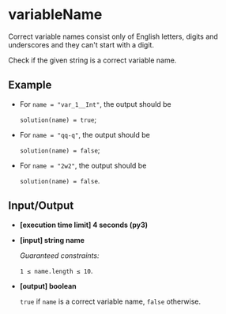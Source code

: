 # variableName

Correct variable names consist only of English letters, digits and underscores and they can't start with a digit.

Check if the given string is a correct variable name.

## Example

- For `name = "var_1__Int"`, the output should be

    `solution(name) = true`;

- For `name = "qq-q"`, the output should be

    `solution(name) = false`;

- For `name = "2w2"`, the output should be

    `solution(name) = false`.

## Input/Output

- **[execution time limit] 4 seconds (py3)**

- **[input] string name**

	*Guaranteed constraints:*

	`1 ≤ name.length ≤ 10`.

- **[output] boolean**

	`true` if `name` is a correct variable name, `false` otherwise.
